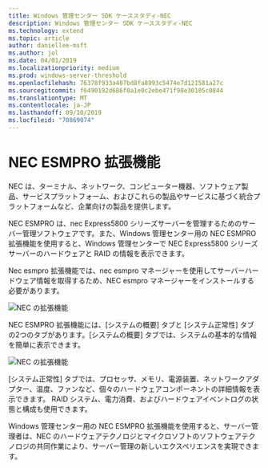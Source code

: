 ```yaml
---
title: Windows 管理センター SDK ケーススタディ-NEC
description: Windows 管理センター SDK ケーススタディ-NEC
ms.technology: extend
ms.topic: article
author: daniellee-msft
ms.author: jol
ms.date: 04/01/2019
ms.localizationpriority: medium
ms.prod: windows-server-threshold
ms.openlocfilehash: 76378f933a407bd8fa8993c5474e7d121581a27c
ms.sourcegitcommit: f6490192d686f0a1e0c2ebe471f98e30105c0844
ms.translationtype: MT
ms.contentlocale: ja-JP
ms.lasthandoff: 09/10/2019
ms.locfileid: "70869074"
---
```

# <a name="nec-esmpro-extension"></a>NEC ESMPRO 拡張機能

NEC は、ターミナル、ネットワーク、コンピューター機器、ソフトウェア製品、サービスプラットフォーム、およびこれらの製品やサービスに基づく統合プラットフォームなど、企業向けの製品を提供します。

NEC ESMPRO は、nec Express5800 シリーズサーバーを管理するためのサーバー管理ソフトウェアです。また、Windows 管理センター用の NEC ESMPRO 拡張機能を使用すると、Windows 管理センターで NEC Express5800 シリーズサーバーのハードウェアと RAID の情報を表示できます。

Nec esmpro 拡張機能では、nec esmpro マネージャーを使用してサーバーハードウェア情報を取得するため、NEC esmpro マネージャーをインストールする必要があります。

![NEC の拡張機能](../../media/extend-case-study-nec/nec-1.png)

NEC ESMPRO 拡張機能には、[システムの概要] タブと [システム正常性] タブの2つのタブがあります。[システムの概要] タブでは、システムの基本的な情報を簡単に表示できます。

![NEC の拡張機能](../../media/extend-case-study-nec/nec-2.png)

[システム正常性] タブでは、プロセッサ、メモリ、電源装置、ネットワークアダプター、温度、ファンなど、個々のハードウェアコンポーネントの詳細情報を表示できます。 RAID システム、電力消費、およびハードウェアイベントログの状態と構成も使用できます。

Windows 管理センター用の NEC ESMPRO 拡張機能を使用すると、サーバー管理者は、NEC のハードウェアテクノロジとマイクロソフトのソフトウェアテクノロジの共同作業により、サーバー管理の新しいエクスペリエンスを実現できます。